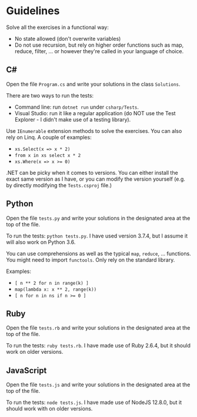 # Guidelines

Solve all the exercises in a functional way:

* No state allowed (don't overwrite variables)
* Do not use recursion, but rely on higher order functions such as map, reduce, filter, ... or however they're called in your language of choice.

## C#

Open the file `Program.cs` and write your solutions in the class `Solutions`.

There are two ways to run the tests:

* Command line: run `dotnet run` under `csharp/Tests`.
* Visual Studio: run it like a regular application (do NOT use the Test Explorer - I didn't make use of a testing library).

Use `IEnumerable` extension methods to solve the exercises. You can also rely on Linq. A couple of examples:

* `xs.Select(x => x * 2)`
* `from x in xs select x * 2`
* `xs.Where(x => x >= 0)`

.NET can be picky when it comes to versions. You can either install the exact same version as I have,
or you can modify the version yourself (e.g. by directly modifying the `Tests.csproj` file.)

## Python

Open the file `tests.py` and write your solutions in the designated area at the top of the file.

To run the tests: `python tests.py`. I have used version 3.7.4, but I assume it will also work on Python 3.6.

You can use comprehensions as well as the typical `map`, `reduce`, ... functions. You might need to import `functools`. Only rely on the standard library.

Examples:

* `[ n ** 2 for n in range(k) ]`
* `map(lambda x: x ** 2, range(k))`
* `[ n for n in ns if n >= 0 ]`

## Ruby

Open the file `tests.rb` and write your solutions in the designated area at the top of the file.

To run the tests: `ruby tests.rb`. I have made use of Ruby 2.6.4, but it should work on older versions.

## JavaScript

Open the file `tests.js` and write your solutions in the designated area at the top of the file.

To run the tests: `node tests.js`. I have made use of NodeJS 12.8.0, but it should work with on older versions.

